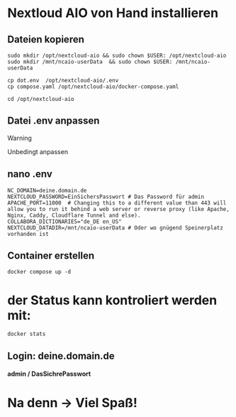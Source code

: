 # Nextloud AIO von Hand installieren

## Dateien kopieren
```
sudo mkdir /opt/nextcloud-aio && sudo chown $USER: /opt/nextcloud-aio 
sudo mkdir /mnt/ncaio-userData  && sudo chown $USER: /mnt/ncaio-userData

cp dot.env  /opt/nextcloud-aio/.env
cp compose.yaml /opt/nextcloud-aio/docker-compose.yaml

cd /opt/nextcloud-aio
```

## Datei .env anpassen

>[!WARNING]
> Unbedingt anpassen

## nano .env
```
NC_DOMAIN=deine.domain.de
NEXTCLOUD_PASSWORD=EinSichersPasswort # Das Password für admin
APACHE_PORT=11000  # Changing this to a different value than 443 will allow you to run it behind a web server or reverse proxy (like Apache, Nginx, Caddy, Cloudflare Tunnel and else).
COLLABORA_DICTIONARIES="de_DE en_US"
NEXTCLOUD_DATADIR=/mnt/ncaio-userData # Oder wo gnügend Speinerplatz vorhanden ist
```

## Container erstellen
```
docker compose up -d
```

# der Status kann kontroliert werden mit:
```
docker stats
```

## Login: deine.domain.de 
#### admin / DasSichrePasswort

# Na denn -> Viel Spaß! 

